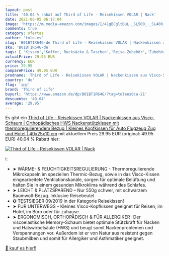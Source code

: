 ```yaml
---
layout: post
title: '40.04 % rabat auf Third of Life - Reisekissen VOLAR | Nack'
date: 2021-06-05 06:17:04
image: 'https://m.media-amazon.com/images/I/41gBCgltBuL._SL500_._SL400_.jpg'
comments: true
category: ofertas
author: 'tole.es'
slug: 'B01BT1R64G-de Third of Life - Reisekissen VOLAR | Nackenkissen aus...'
sku: 'B01BT1R64G-de'
tags: [ 'Kissen','Koffer, Rucksäcke & Taschen','Reise-Zubehör','Zubehör','third of life', ]
actualPrice: 29.95 EUR
currency: EUR
price: 29.95
comparePrice: 49.95 EUR
prodname: 'Third of Life - Reisekissen VOLAR | Nackenkissen aus Visco-Schaum | Orthopädisches HWS Nackenstützkissen mit thermoregulierendem Bezug | Kleines Kopfkissen für Auto  Flugzeug  Zug und Hotel | 40x25x10 cm'
country: 'de'
flag: '🇩🇪'
brand: 'Third of Life'
buyurl: 'https://www.amazon.de/dp/B01BT1R64G/?tag=tolees0ca-21'
descuento: '40.04'
average: '29.95'
---
```


Es gibt ein [Third of Life - Reisekissen VOLAR | Nackenkissen aus Visco-Schaum | Orthopädisches HWS Nackenstützkissen mit thermoregulierendem Bezug | Kleines Kopfkissen für Auto  Flugzeug  Zug und Hotel | 40x25x10 cm](https://www.amazon.de/dp/B01BT1R64G/?tag=tolees0ca-21) mit aktuellem Preis 29.95 EUR (original: 49.95 EUR) 40.04 % Rabatt hier:

[![Third of Life - Reisekissen VOLAR | Nack](https://m.media-amazon.com/images/I/41gBCgltBuL._SL500_._SL400_.jpg)](https://www.amazon.de/dp/B01BT1R64G/?tag=tolees0ca-21)

ℹ️:

- ➤ WÄRME- & FEUCHTIGKEITSREGULIERUNG - Thermoregulierende Mikrokapseln im speziellen Thermic-Bezug, sowie in das Visco-Kissen eingearbeitete Ventilationskanäle, sorgen für optimale Belüftung und halten Sie in einem gesunden Mikroklima während des Schlafes.
- ➤ LEICHT & PLATZSPAREND – Nur 550g schwer, mit schwarzem Baumwoll-Bezug. Inklusive Reisebeutel.
- ✪ TESTSIEGER 09/2019 in der Kategorie Reisekissen!
- ➤ FÜR UNTERWEGS – Kleines Visco-Kopfkissen geeignet für Reisen, im Hotel, im Büro oder für zuhause.
- ➤ ERGONOMISCH, ORTHOPÄDISCH & FÜR ALLERGIKER- Der viscoelastische Memory-Schaum bietet optimale Stützkraft für Nacken und Halswirbelsäule (HWS) und beugt somit Nackenproblemen und Verspannungen vor. Außerdem ist er von Natur aus resistent gegen Staubmilben und somit für Allergiker und Asthmatiker geeignet.

[🛒 kauf es hier!!](https://www.amazon.de/dp/B01BT1R64G/?tag=tolees0ca-21)
